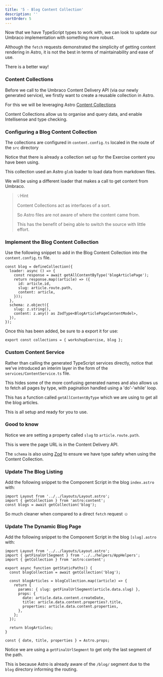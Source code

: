 ```yaml
---
title: '5 - Blog Content Collection'
description: ''
sortOrder: 5
---
```


Now that we have TypeScript types to work with, we can look to update our Umbraco implementation with something more robust.

Although the `fetch` requests demonstrated the simplicity of getting content rendering in Astro, it is not the best in terms of maintainability and ease of use.

There is a better way!

### Content Collections

Before we call to the Umbraco Content Delivery API (via our newly generated service), we firstly want to create a reusable collection in Astro.

For this we will be leveraging Astro [Content Collections](https://docs.astro.build/en/guides/content-collections/)

Content Collections allow us to organise and query data, and enable Intellisense and type checking.

### Configuring a Blog Content Collection

The collections are configured in `content.config.ts` localed in the route of the `src` directory

Notice that there is already a collection set up for the Exercise content you have been using.

This collection used an Astro `glob` loader to load data from markdown files.

We will be using a different loader that makes a call to get content from Umbraco.

> 💡Hint
>
> Content Collections act as interfaces of a sort.
>
> So Astro files are not aware of where the content came from.
>
> This has the benefit of being able to switch the source with little effort.

### Implement the Blog Content Collection

Use the following snippet to add in the Blog Content Collection into the `content.config.ts` file.

```
const blog = defineCollection({
  loader: async () => {
    const response = await getAllContentByType('blogArticlePage');
    return response.map((article) => ({
      id: article.id,
      slug: article.route.path,
      content: article,
    }));
  },
  schema: z.object({
    slug: z.string(),
    content: z.any() as ZodType<BlogArticlePageContentModel>,
  }),
});
```

Once this has been added, be sure to a export it for use:

```
export const collections = { workshopExercise, blog };
```

### Custom Content Service

Rather than calling the generated TypeScript services directly, notice that we've introduced an interim layer in the form of the `services/ContentService.ts` file.

This hides some of the more confusing generated names and also allows us to fetch all pages by type, with pagination handled using a 'do'-'while' loop.

This has a function called `getAllContentByType` which we are using to get all the blog articles.

This is all setup and ready for you to use.

### Good to know

Notice we are setting a property called `slug` to `article.route.path`.

This is were the page URL is in the Content Delivery API.

The `schema` is also using [Zod](https://zod.dev/) to ensure we have type safety when using the Content Collection.

### Update The Blog Listing

Add the following snippet to the Component Script in the blog `index.astro` with:

```
import Layout from '../../layouts/Layout.astro';
import { getCollection } from 'astro:content';
const blogs = await getCollection('blog');
```

So much cleaner when compared to a direct `fetch` request ☺️

### Update The Dynamic Blog Page

Add the following snippet to the Component Script in the blog `[slug].astro` with:

```
import Layout from '../../layouts/Layout.astro';
import { getFinalUrlSegment } from '../../helpers/AppHelpers';
import { getCollection } from 'astro:content';

export async function getStaticPaths() {
  const blogCollection = await getCollection('blog');

  const blogArticles = blogCollection.map((article) => {
    return {
      params: { slug: getFinalUrlSegment(article.data.slug) },
      props: {
        date: article.data.content.createDate,
        title: article.data.content.properties?.title,
        properties: article.data.content.properties,
      },
    };
  });

  return blogArticles;
}

const { date, title, properties } = Astro.props;
```

Notice we are using a `getFinalUrlSegment` to get only the last segment of the path.

This is because Astro is already aware of the `/blog/` segment due to the `blog` directory informing the routing.
